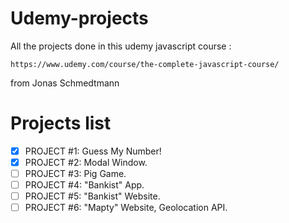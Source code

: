 # Udemy-projects

All the projects done in this udemy javascript course :

`https://www.udemy.com/course/the-complete-javascript-course/`

from Jonas Schmedtmann

# Projects list
- [x] PROJECT #1: Guess My Number!
- [x] PROJECT #2: Modal Window.
- [ ] PROJECT #3: Pig Game.
- [ ] PROJECT #4: "Bankist" App.
- [ ] PROJECT #5: "Bankist" Website.
- [ ] PROJECT #6: "Mapty" Website, Geolocation API.
